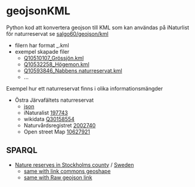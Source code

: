 # geojsonKML
Python kod att konvertera geojson till KML som kan användas på iNaturlist för naturreservat se [salgo60/geojson/kml](https://github.com/salgo60/geojsonKML/tree/main/kml) 
* filern har format <wikidata Qnummer>_<name in english ftom wikidata>.kml
* exempel skapade filer
   * [Q10510107_Grössjön.kml](https://github.com/salgo60/geojsonKML/blob/main/kml/Q10510107_Gr%C3%B6ssj%C3%B6n.kml)
   * [Q10532258_Högemon.kml](https://github.com/salgo60/geojsonKML/blob/main/kml/Q10532258_H%C3%B6gemon.kml)
   * [Q10593846_Nabbens naturreservat.kml](https://github.com/salgo60/geojsonKML/blob/main/kml/Q10593846_Nabbens%20naturreservat.kml)
   * ...

Exempel hur ett naturreservat finns i olika informationsmängder 
* Östra Järvafältets naturreservat
  * [json](https://commons.wikimedia.org/wiki/Data:/Sweden/Nature_reserves/2020/%C3%96stra_J%C3%A4rvaf%C3%A4ltet/2002740.map)
  * iNaturalist [197743](https://www.inaturalist.org/observations?place_id=197743)
  * wikidata [Q30158554](https://www.wikidata.org/wiki/Q30158554)
  * Naturvårdsregistret [2002740](http://skyddadnatur.naturvardsverket.se/sknat/?nvrid=2002740)
  * Open street Map [10627921](https://www.openstreetmap.org/relation/10627921)
 
## SPARQL
* [Nature reserves in Stockholms county](https://w.wiki/8g9N) / [Sweden](https://w.wiki/8gFm)
   * [same with link commons geoshape](https://w.wiki/8gAn)
   * [same with Raw geojson link](https://w.wiki/8gBH) 

